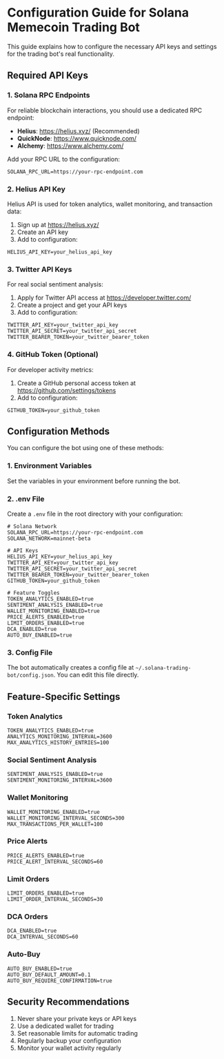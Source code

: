 # Configuration Guide for Solana Memecoin Trading Bot

This guide explains how to configure the necessary API keys and settings for the trading bot's real functionality.

## Required API Keys

### 1. Solana RPC Endpoints

For reliable blockchain interactions, you should use a dedicated RPC endpoint:

- **Helius**: https://helius.xyz/ (Recommended)
- **QuickNode**: https://www.quicknode.com/
- **Alchemy**: https://www.alchemy.com/

Add your RPC URL to the configuration:
```
SOLANA_RPC_URL=https://your-rpc-endpoint.com
```

### 2. Helius API Key

Helius API is used for token analytics, wallet monitoring, and transaction data:

1. Sign up at https://helius.xyz/
2. Create an API key
3. Add to configuration:
```
HELIUS_API_KEY=your_helius_api_key
```

### 3. Twitter API Keys

For real social sentiment analysis:

1. Apply for Twitter API access at https://developer.twitter.com/
2. Create a project and get your API keys
3. Add to configuration:
```
TWITTER_API_KEY=your_twitter_api_key
TWITTER_API_SECRET=your_twitter_api_secret
TWITTER_BEARER_TOKEN=your_twitter_bearer_token
```

### 4. GitHub Token (Optional)

For developer activity metrics:

1. Create a GitHub personal access token at https://github.com/settings/tokens
2. Add to configuration:
```
GITHUB_TOKEN=your_github_token
```

## Configuration Methods

You can configure the bot using one of these methods:

### 1. Environment Variables

Set the variables in your environment before running the bot.

### 2. .env File

Create a `.env` file in the root directory with your configuration:

```
# Solana Network
SOLANA_RPC_URL=https://your-rpc-endpoint.com
SOLANA_NETWORK=mainnet-beta

# API Keys
HELIUS_API_KEY=your_helius_api_key
TWITTER_API_KEY=your_twitter_api_key
TWITTER_API_SECRET=your_twitter_api_secret
TWITTER_BEARER_TOKEN=your_twitter_bearer_token
GITHUB_TOKEN=your_github_token

# Feature Toggles
TOKEN_ANALYTICS_ENABLED=true
SENTIMENT_ANALYSIS_ENABLED=true
WALLET_MONITORING_ENABLED=true
PRICE_ALERTS_ENABLED=true
LIMIT_ORDERS_ENABLED=true
DCA_ENABLED=true
AUTO_BUY_ENABLED=true
```

### 3. Config File

The bot automatically creates a config file at `~/.solana-trading-bot/config.json`. You can edit this file directly.

## Feature-Specific Settings

### Token Analytics

```
TOKEN_ANALYTICS_ENABLED=true
ANALYTICS_MONITORING_INTERVAL=3600
MAX_ANALYTICS_HISTORY_ENTRIES=100
```

### Social Sentiment Analysis

```
SENTIMENT_ANALYSIS_ENABLED=true
SENTIMENT_MONITORING_INTERVAL=3600
```

### Wallet Monitoring

```
WALLET_MONITORING_ENABLED=true
WALLET_MONITORING_INTERVAL_SECONDS=300
MAX_TRANSACTIONS_PER_WALLET=100
```

### Price Alerts

```
PRICE_ALERTS_ENABLED=true
PRICE_ALERT_INTERVAL_SECONDS=60
```

### Limit Orders

```
LIMIT_ORDERS_ENABLED=true
LIMIT_ORDER_INTERVAL_SECONDS=30
```

### DCA Orders

```
DCA_ENABLED=true
DCA_INTERVAL_SECONDS=60
```

### Auto-Buy

```
AUTO_BUY_ENABLED=true
AUTO_BUY_DEFAULT_AMOUNT=0.1
AUTO_BUY_REQUIRE_CONFIRMATION=true
```

## Security Recommendations

1. Never share your private keys or API keys
2. Use a dedicated wallet for trading
3. Set reasonable limits for automatic trading
4. Regularly backup your configuration
5. Monitor your wallet activity regularly
